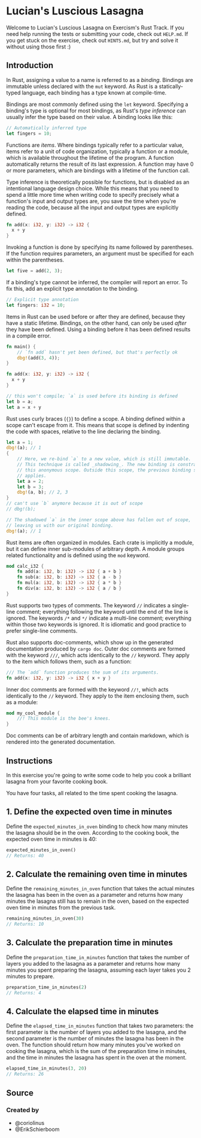 # Lucian's Luscious Lasagna

Welcome to Lucian's Luscious Lasagna on Exercism's Rust Track.
If you need help running the tests or submitting your code, check out `HELP.md`.
If you get stuck on the exercise, check out `HINTS.md`, but try and solve it without using those first :)

## Introduction

In Rust, assigning a value to a name is referred to as a _binding_. Bindings are immutable unless declared with the `mut` keyword. As Rust is a statically-typed language, each binding has a type known at compile-time.

Bindings are most commonly defined using the `let` keyword. Specifying a binding's type is optional for most bindings, as Rust's _type inference_ can usually infer the type based on their value. A binding looks like this:

```rust
// Automatically inferred type
let fingers = 10;
```

Functions are _items_. Where bindings typically refer to a particular value, items refer to a unit of code organization, typically a function or a module, which is available throughout the lifetime of the program. A function automatically returns the result of its last expression. A function may have 0 or more parameters, which are bindings with a lifetime of the function call.

Type inference is theoretically possible for functions, but is disabled as an intentional language design choice. While this means that you need to spend a little more time when writing code to specify precisely what a function's input and output types are, you save the time when you're reading the code, because all the input and output types are explicitly defined.

```rust
fn add(x: i32, y: i32) -> i32 {
  x + y
}
```

Invoking a function is done by specifying its name followed by parentheses. If the function requires parameters, an argument must be specified for each within the parentheses.

```rust
let five = add(2, 3);
```

If a binding's type cannot be inferred, the compiler will report an error. To fix this, add an explicit type annotation to the binding.

```rust
// Explicit type annotation
let fingers: i32 = 10;
```

Items in Rust can be used before or after they are defined, because they have a static lifetime. Bindings, on the other hand, can only be used _after_ they have been defined. Using a binding before it has been defined results in a compile error.

```rust
fn main() {
    // `fn add` hasn't yet been defined, but that's perfectly ok
    dbg!(add(3, 4));
}

fn add(x: i32, y: i32) -> i32 {
  x + y
}
```

```rust
// this won't compile; `a` is used before its binding is defined
let b = a;
let a = x + y
```

Rust uses curly braces (`{}`) to define a scope. A binding defined within a scope can't escape from it. This means that scope is defined by indenting the code with spaces, relative to the line declaring the binding.

```rust
let a = 1;
dbg!(a); // 1
{
    // Here, we re-bind `a` to a new value, which is still immutable.
    // This technique is called _shadowing_. The new binding is constrained to
    // this anonymous scope. Outside this scope, the previous binding still
    // applies.
    let a = 2;
    let b = 3;
    dbg!(a, b); // 2, 3
}
// can't use `b` anymore because it is out of scope
// dbg!(b);

// The shadowed `a` in the inner scope above has fallen out of scope,
// leaving us with our original binding.
dbg!(a); // 1
```

Rust items are often organized in modules. Each crate is implicitly a module, but it can define inner sub-modules of arbitrary depth. A module groups related functionality and is defined using the `mod` keyword.

```rust
mod calc_i32 {
    fn add(a: i32, b: i32) -> i32 { a + b }
    fn sub(a: i32, b: i32) -> i32 { a - b }
    fn mul(a: i32, b: i32) -> i32 { a * b }
    fn div(a: i32, b: i32) -> i32 { a / b }
}
```

Rust supports two types of comments. The keyword `//` indicates a single-line comment; everything following the keyword until the end of the line is ignored. The keywords `/*` and `*/` indicate a multi-line comment; everything within those two keywords is ignored. It is idiomatic and good practice to prefer single-line comments.

Rust also supports doc-comments, which show up in the generated documentation produced by `cargo doc`. Outer doc comments are formed with the keyword `///`, which acts identically to the `//` keyword. They apply to the item which follows them, such as a function:

```rust
/// The `add` function produces the sum of its arguments.
fn add(x: i32, y: i32) -> i32 { x + y }
```

Inner doc comments are formed with the keyword `//!`, which acts identically to the `//` keyword. They apply to the item enclosing them, such as a module:

```rust
mod my_cool_module {
    //! This module is the bee's knees.
}
```

Doc comments can be of arbitrary length and contain markdown, which is rendered into the generated documentation.

## Instructions

In this exercise you're going to write some code to help you cook a brilliant lasagna from your favorite cooking book.

You have four tasks, all related to the time spent cooking the lasagna.

## 1. Define the expected oven time in minutes

Define the `expected_minutes_in_oven` binding to check how many minutes the lasagna should be in the oven. According to the cooking book, the expected oven time in minutes is 40:

```rust
expected_minutes_in_oven()
// Returns: 40
```

## 2. Calculate the remaining oven time in minutes

Define the `remaining_minutes_in_oven` function that takes the actual minutes the lasagna has been in the oven as a parameter and returns how many minutes the lasagna still has to remain in the oven, based on the expected oven time in minutes from the previous task.

```rust
remaining_minutes_in_oven(30)
// Returns: 10
```

## 3. Calculate the preparation time in minutes

Define the `preparation_time_in_minutes` function that takes the number of layers you added to the lasagna as a parameter and returns how many minutes you spent preparing the lasagna, assuming each layer takes you 2 minutes to prepare.

```rust
preparation_time_in_minutes(2)
// Returns: 4
```

## 4. Calculate the elapsed time in minutes

Define the `elapsed_time_in_minutes` function that takes two parameters: the first parameter is the number of layers you added to the lasagna, and the second parameter is the number of minutes the lasagna has been in the oven. The function should return how many minutes you've worked on cooking the lasagna, which is the sum of the preparation time in minutes, and the time in minutes the lasagna has spent in the oven at the moment.

```rust
elapsed_time_in_minutes(3, 20)
// Returns: 26
```

## Source

### Created by

- @coriolinus
- @ErikSchierboom